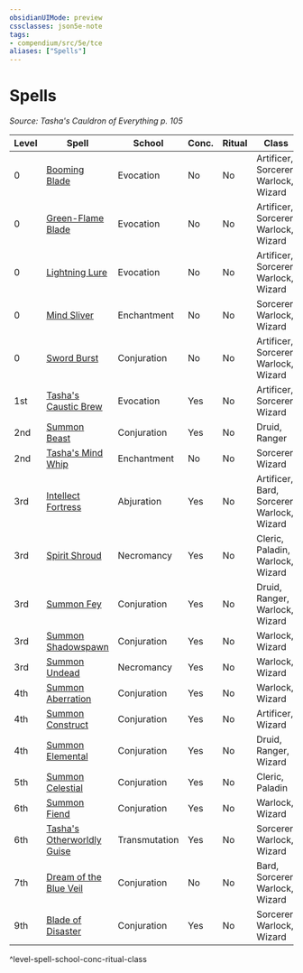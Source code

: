 ```yaml
---
obsidianUIMode: preview
cssclasses: json5e-note
tags:
- compendium/src/5e/tce
aliases: ["Spells"]
---
```

# Spells
*Source: Tasha's Cauldron of Everything p. 105* 

| Level | Spell | School | Conc. | Ritual | Class |
|-------|-------|--------|-------|--------|-------|
| 0 | [Booming Blade](2-Mechanics/CLI/spells/booming-blade-tce.md) | Evocation | No | No | Artificer, Sorcerer, Warlock, Wizard |
| 0 | [Green-Flame Blade](2-Mechanics/CLI/spells/green-flame-blade-tce.md) | Evocation | No | No | Artificer, Sorcerer, Warlock, Wizard |
| 0 | [Lightning Lure](2-Mechanics/CLI/spells/lightning-lure-tce.md) | Evocation | No | No | Artificer, Sorcerer, Warlock, Wizard |
| 0 | [Mind Sliver](2-Mechanics/CLI/spells/mind-sliver-tce.md) | Enchantment | No | No | Sorcerer, Warlock, Wizard |
| 0 | [Sword Burst](2-Mechanics/CLI/spells/sword-burst-tce.md) | Conjuration | No | No | Artificer, Sorcerer, Warlock, Wizard |
| 1st | [Tasha's Caustic Brew](2-Mechanics/CLI/spells/tashas-caustic-brew-tce.md) | Evocation | Yes | No | Artificer, Sorcerer, Wizard |
| 2nd | [Summon Beast](2-Mechanics/CLI/spells/summon-beast-tce.md) | Conjuration | Yes | No | Druid, Ranger |
| 2nd | [Tasha's Mind Whip](2-Mechanics/CLI/spells/tashas-mind-whip-tce.md) | Enchantment | No | No | Sorcerer, Wizard |
| 3rd | [Intellect Fortress](2-Mechanics/CLI/spells/intellect-fortress-tce.md) | Abjuration | Yes | No | Artificer, Bard, Sorcerer, Warlock, Wizard |
| 3rd | [Spirit Shroud](2-Mechanics/CLI/spells/spirit-shroud-tce.md) | Necromancy | Yes | No | Cleric, Paladin, Warlock, Wizard |
| 3rd | [Summon Fey](2-Mechanics/CLI/spells/summon-fey-tce.md) | Conjuration | Yes | No | Druid, Ranger, Warlock, Wizard |
| 3rd | [Summon Shadowspawn](2-Mechanics/CLI/spells/summon-shadowspawn-tce.md) | Conjuration | Yes | No | Warlock, Wizard |
| 3rd | [Summon Undead](2-Mechanics/CLI/spells/summon-undead-tce.md) | Necromancy | Yes | No | Warlock, Wizard |
| 4th | [Summon Aberration](2-Mechanics/CLI/spells/summon-aberration-tce.md) | Conjuration | Yes | No | Warlock, Wizard |
| 4th | [Summon Construct](2-Mechanics/CLI/spells/summon-construct-tce.md) | Conjuration | Yes | No | Artificer, Wizard |
| 4th | [Summon Elemental](2-Mechanics/CLI/spells/summon-elemental-tce.md) | Conjuration | Yes | No | Druid, Ranger, Wizard |
| 5th | [Summon Celestial](2-Mechanics/CLI/spells/summon-celestial-tce.md) | Conjuration | Yes | No | Cleric, Paladin |
| 6th | [Summon Fiend](2-Mechanics/CLI/spells/summon-fiend-tce.md) | Conjuration | Yes | No | Warlock, Wizard |
| 6th | [Tasha's Otherworldly Guise](2-Mechanics/CLI/spells/tashas-otherworldly-guise-tce.md) | Transmutation | Yes | No | Sorcerer, Warlock, Wizard |
| 7th | [Dream of the Blue Veil](2-Mechanics/CLI/spells/dream-of-the-blue-veil-tce.md) | Conjuration | No | No | Bard, Sorcerer, Warlock, Wizard |
| 9th | [Blade of Disaster](2-Mechanics/CLI/spells/blade-of-disaster-tce.md) | Conjuration | Yes | No | Sorcerer, Warlock, Wizard |
^level-spell-school-conc-ritual-class